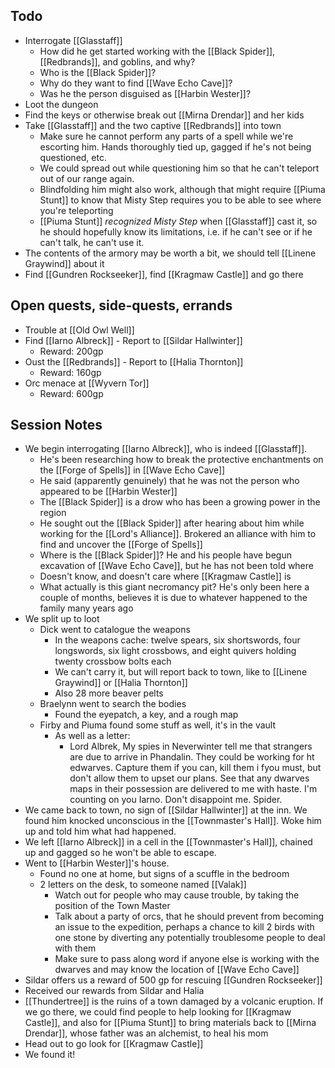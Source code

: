 ## Todo
- Interrogate [[Glasstaff]]
	- How did he get started working with the [[Black Spider]], [[Redbrands]], and goblins, and why?
	- Who is the [[Black Spider]]?
	- Why do they want to find [[Wave Echo Cave]]?
	- Was he the person disguised as [[Harbin Wester]]?
- Loot the dungeon
- Find the keys or otherwise break out [[Mirna Drendar]] and her kids
- Take [[Glasstaff]] and the two captive [[Redbrands]] into town
	- Make sure he cannot perform any parts of a spell while we're escorting him. Hands thoroughly tied up, gagged if he's not being questioned, etc.
	- We could spread out while questioning him so that he can't teleport out of our range again.
	- Blindfolding him might also work, although that might require [[Piuma Stunt]] to know that Misty Step requires you to be able to see where you're teleporting
	- [[Piuma Stunt]] *recognized Misty Step* when [[Glasstaff]] cast it, so he should hopefully know its limitations, i.e. if he can't see or if he can't talk, he can't use it.
- The contents of the armory may be worth a bit, we should tell [[Linene Graywind]] about it
- Find [[Gundren Rockseeker]], find [[Kragmaw Castle]] and go there
## Open quests, side-quests, errands
- Trouble at [[Old Owl Well]]
- Find [[Iarno Albreck]] - Report to [[Sildar Hallwinter]]
	- Reward: 200gp
- Oust the [[Redbrands]] - Report to [[Halia Thornton]]
	- Reward: 160gp
- Orc menace at [[Wyvern Tor]]
	- Reward: 600gp
## Session Notes
- We begin interrogating [[Iarno Albreck]], who is indeed [[Glasstaff]].
	- He's been researching how to break the protective enchantments on the [[Forge of Spells]] in [[Wave Echo Cave]]
	- He said (apparently genuinely) that he was not the person who appeared to be [[Harbin Wester]]
	- The [[Black Spider]] is a drow who has been a growing power in the region
	- He sought out the [[Black Spider]] after hearing about him while working for the [[Lord's Alliance]]. Brokered an alliance with him to find and uncover the [[Forge of Spells]]
	- Where is the [[Black Spider]]? He and his people have begun excavation of [[Wave Echo Cave]], but he has not been told where
	- Doesn't know, and doesn't care where [[Kragmaw Castle]] is
	- What actually is this giant necromancy pit? He's only been here a couple of months, believes it is due to whatever happened to the family many years ago
- We split up to loot
	- Dick went to catalogue the weapons 
		- In the weapons cache: twelve spears, six shortswords, four longswords, six light crossbows, and eight quivers holding twenty crossbow bolts each
		- We can't carry it, but will report back to town, like to [[Linene Graywind]] or [[Halia Thornton]]
		- Also 28 more beaver pelts
	- Braelynn went to search the bodies 
		- Found the eyepatch, a key, and a rough map
	- Firby and Piuma found some stuff as well, it's in the vault
		- As well as a letter: 
			- Lord Albrek, My spies in Neverwinter tell me that strangers are due to arrive in Phandalin. They could be working for ht edwarves. Capture them if you can, kill them i fyou must, but don't allow them to upset our plans. See that any dwarves maps in their possession are delivered to me with haste. I'm counting on you Iarno. Don't disappoint me. Spider.
- We came back to town, no sign of [[Sildar Hallwinter]] at the inn. We found him knocked unconscious in the [[Townmaster's Hall]]. Woke him up and told him what had happened. 
- We left [[Iarno Albreck]] in a cell in the [[Townmaster's Hall]], chained up and gagged so he won't be able to escape.
- Went to [[Harbin Wester]]'s house.
	- Found no one at home, but signs of a scuffle in the bedroom
	- 2 letters on the desk, to someone named [[Valak]]
		- Watch out for people who may cause trouble, by taking the position of the Town Master
		- Talk about a party of orcs, that he should prevent from becoming an issue to the expedition, perhaps a chance to kill 2 birds with one stone by diverting any potentially troublesome people to deal with them
		- Make sure to pass along word if anyone else is working with the dwarves and may know the location of [[Wave Echo Cave]]
- Sildar offers us a reward of 500 gp for rescuing [[Gundren Rockseeker]]
- Received our rewards from Sildar and Halia
- [[Thundertree]] is the ruins of a town damaged by a volcanic eruption. If we go there, we could find people to help looking for [[Kragmaw Castle]], and also for [[Piuma Stunt]] to bring materials back to [[Mirna Drendar]], whose father was an alchemist, to heal his mom
- Head out to go look for [[Kragmaw Castle]]
- We found it!
